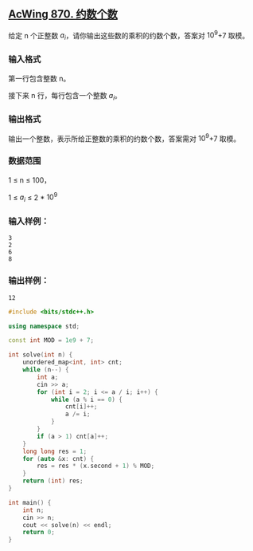 ## [AcWing 870. 约数个数](https://www.acwing.com/problem/content/872/)

给定 n 个正整数 $a_i$，请你输出这些数的乘积的约数个数，答案对 $10^9$+7 取模。

### **输入格式**

第一行包含整数 n。

接下来 n 行，每行包含一个整数 $a_i$。

### **输出格式**

输出一个整数，表示所给正整数的乘积的约数个数，答案需对 $10^9$+7 取模。

### **数据范围**

1 ≤ n ≤ 100，

1 ≤ $a_i$ ≤ 2 * $10^9$

### **输入样例：**

```
3
2
6
8
```

### **输出样例：**

```
12
```

```cpp
#include <bits/stdc++.h>

using namespace std;

const int MOD = 1e9 + 7;

int solve(int n) {
    unordered_map<int, int> cnt;
    while (n--) {
        int a;
        cin >> a;
        for (int i = 2; i <= a / i; i++) {
            while (a % i == 0) {
                cnt[i]++;
                a /= i;
            }
        }
        if (a > 1) cnt[a]++;
    }
    long long res = 1;
    for (auto &x: cnt) {
        res = res * (x.second + 1) % MOD;
    }
    return (int) res;
}

int main() {
    int n;
    cin >> n;
    cout << solve(n) << endl;
    return 0;
}
```


